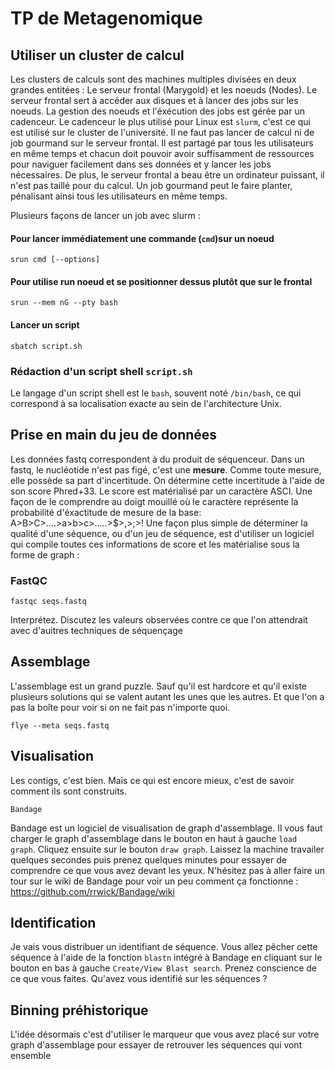 # TP de Metagenomique

## Utiliser un cluster de calcul

Les clusters de calculs sont des machines multiples divisées en deux grandes entitées : Le serveur frontal (Marygold) et les noeuds (Nodes).
Le serveur frontal sert à accéder aux disques et à lancer des jobs sur les noeuds. La gestion des noeuds et l'éxécution des jobs est gérée par un cadenceur. 
Le cadenceur le plus utilisé pour Linux est ```slurm```, c'est ce qui est utilisé sur le cluster de l'université. 
Il ne faut pas lancer de calcul ni de job gourmand sur le serveur frontal. Il est partagé par tous les utilisateurs en même temps et chacun doit pouvoir avoir suffisamment de ressources pour naviguer facilement dans ses données et y lancer les jobs nécessaires. De plus, le serveur frontal a beau être un ordinateur puissant, il n'est pas taillé pour du calcul. Un job gourmand peut le faire planter, pénalisant ainsi tous les utilisateurs en même temps. 

Plusieurs façons de lancer un job avec slurm :
#### Pour lancer immédiatement une commande (```cmd```)sur un noeud
```
srun cmd [--options]
```
#### Pour utilise run noeud et se positionner dessus plutôt que sur le frontal
```
srun --mem nG --pty bash 
```
#### Lancer un script 
```
sbatch script.sh
```

### Rédaction d'un script shell ```script.sh```
Le langage d'un script shell est le ```bash```, souvent noté ```/bin/bash```, ce qui correspond à sa localisation exacte au sein de l'architecture Unix.





## Prise en main du jeu de données

Les données fastq correspondent à du produit de séquenceur. Dans un fastq, le nucléotide n'est pas figé, c'est une **mesure**. Comme toute mesure, elle possède sa part d'incertitude. On détermine cette incertitude à l'aide de son score Phred+33. Le score est matérialisé par un caractère ASCI. Une façon de le comprendre au doigt mouillé où le caractère représente la probabilité d'éxactitude de mesure de la base: A>B>C>....>a>b>c>.....>$>,>;>!
Une façon plus simple de déterminer la qualité d'une séquence, ou d'un jeu de séquence, est d'utiliser un logiciel qui compile toutes ces informations de score et les matérialise sous la forme de graph :

### FastQC 
```
fastqc seqs.fastq
```
Interprétez. Discutez les valeurs observées contre ce que l'on attendrait avec d'auitres techniques de séquençage

## Assemblage

L'assemblage est un grand puzzle. Sauf qu'il est hardcore et qu'il existe plusieurs solutions qui se valent autant les unes que les autres. Et que l'on a pas la boîte pour voir si on ne fait pas n'importe quoi. 

```
flye --meta seqs.fastq 
```

## Visualisation

Les contigs, c'est bien. Mais ce qui est encore mieux, c'est de savoir comment ils sont construits.

```
Bandage
```

Bandage est un logiciel de visualisation de graph d'assemblage. Il vous faut charger le graph d'assemblage dans le bouton en haut à gauche ```load graph```. Cliquez ensuite sur le bouton ```draw graph```. Laissez la machine travailer quelques secondes puis prenez quelques minutes pour essayer de comprendre ce que vous avez devant les yeux. N'hésitez pas à aller faire un tour sur le wiki de Bandage pour voir un peu comment ça fonctionne : https://github.com/rrwick/Bandage/wiki

## Identification

Je vais vous distribuer un identifiant de séquence. Vous allez pêcher cette séquence à l'aide de la fonction ```blastn``` intégré à Bandage en cliquant sur le bouton en bas à gauche ```Create/View Blast search```. Prenez conscience de ce que vous faites. Qu'avez vous identifié sur les séquences ? 

## Binning préhistorique

L'idée désormais c'est d'utiliser le marqueur que vous avez placé sur votre graph d'assemblage pour essayer de retrouver les séquences qui vont ensemble
